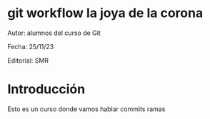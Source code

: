 # git workflow la joya de la corona

Autor: alumnos del curso de Git

Fecha: 25/11/23

Editorial: SMR

# Introducción

Esto es un curso donde vamos hablar 
commits
ramas